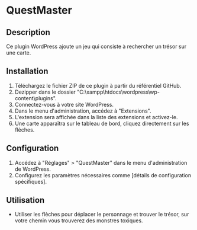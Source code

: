 # QuestMaster

## Description

Ce plugin WordPress ajoute un jeu qui consiste à rechercher un trésor sur une carte.

## Installation

1. Téléchargez le fichier ZIP de ce plugin à partir du référentiel GitHub.
2. Dezipper dans le dossier "C:\xampp\htdocs\wordpress\wp-content\plugins".
3. Connectez-vous à votre site WordPress.
4. Dans le menu d'administration, accédez à "Extensions".
5. L'extension sera affichée dans la liste des extensions et activez-le.
6. Une carte apparaîtra sur le tableau de bord, cliquez directement sur les flèches.

## Configuration

1. Accédez à "Réglages" > "QuestMaster" dans le menu d'administration de WordPress.
2. Configurez les paramètres nécessaires comme [détails de configuration spécifiques].

## Utilisation

- Utiliser les flèches pour déplacer le personnage et trouver le trésor, sur votre chemin vous trouverez des monstres toxiques.
